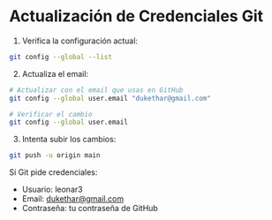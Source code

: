 # Actualización de Credenciales Git

1. Verifica la configuración actual:
```bash
git config --global --list
```

2. Actualiza el email:
```bash
# Actualizar con el email que usas en GitHub
git config --global user.email "dukethar@gmail.com"

# Verificar el cambio
git config --global user.email
```

3. Intenta subir los cambios:
```bash
git push -u origin main
```

Si Git pide credenciales:
- Usuario: leonar3
- Email: dukethar@gmail.com
- Contraseña: tu contraseña de GitHub
